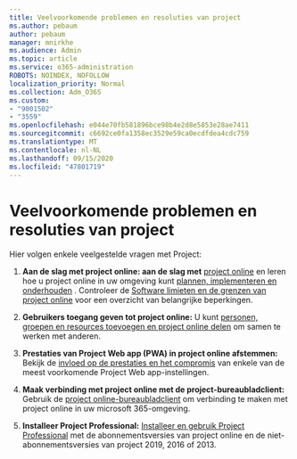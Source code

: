 ```yaml
---
title: Veelvoorkomende problemen en resoluties van project
ms.author: pebaum
author: pebaum
manager: mnirkhe
ms.audience: Admin
ms.topic: article
ms.service: o365-administration
ROBOTS: NOINDEX, NOFOLLOW
localization_priority: Normal
ms.collection: Adm_O365
ms.custom:
- "9001502"
- "3559"
ms.openlocfilehash: e044e70fb581896bce98b4e2d8e5853e28ae7411
ms.sourcegitcommit: c6692ce0fa1358ec3529e59ca0ecdfdea4cdc759
ms.translationtype: MT
ms.contentlocale: nl-NL
ms.lasthandoff: 09/15/2020
ms.locfileid: "47801719"
---
```

# <a name="project-common-issues-and-resolutions"></a>Veelvoorkomende problemen en resoluties van project

Hier volgen enkele veelgestelde vragen met Project:

1. **Aan de slag met project online: aan de slag met**  [project online](https://docs.microsoft.com/ProjectOnline/get-started-with-project-online) en leren hoe u project online in uw omgeving kunt [plannen, implementeren en onderhouden](https://docs.microsoft.com/projectonline/project-online) . Controleer de [Software limieten en de grenzen van project online](https://docs.microsoft.com/ProjectOnline/project-online-software-boundaries-and-limits) voor een overzicht van belangrijke beperkingen.

2. **Gebruikers toegang geven tot project online:** U kunt [personen, groepen en resources toevoegen en project online delen](https://docs.microsoft.com/projectonline/step-2-add-people-to-project-online) om samen te werken met anderen. 

3. **Prestaties van Project Web app (PWA) in project online afstemmen:** Bekijk de [invloed op de prestaties en het compromis](https://docs.microsoft.com/projectonline/tune-project-online-performance) van enkele van de meest voorkomende Project Web app-instellingen.

4. **Maak verbinding met project online met de project-bureaubladclient:** Gebruik de [project online-bureaubladclient](https://docs.microsoft.com/projectonline/connect-to-project-online-with-the-project-online-desktop-client) om verbinding te maken met project online in uw microsoft 365-omgeving. 

5. **Installeer Project Professional:** [Installeer en gebruik Project Professional](https://support.office.com/article/install-project-7059249b-d9fe-4d61-ab96-5c5bf435f281) met de abonnementsversies van project online en de niet-abonnementsversies van project 2019, 2016 of 2013.

